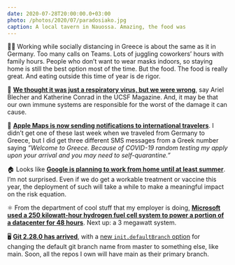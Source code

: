 ```yaml
---
date: 2020-07-28T20:00:00.0+03:00
photo: /photos/2020/07/paradosiako.jpg
caption: A local tavern in Nauossa. Amazing, the food was
---
```


👩‍🚀 Working while socially distancing in Greece is about the same as it in Germany. Too many calls on Teams. Lots of juggling coworkers’ hours with family hours. People who don’t want to wear masks indoors, so staying home is still the best option most of the time. But the food. The food is really great. And eating outside this time of year is de rigor. 

🦠 **[We thought it was just a respiratory virus, but we were wrong][1]**, say Ariel Blecher and Katherine Conrad in the UCSF Magazine. And, it may be that our own immune systems are responsible for the worst of the damage it can cause. 

🔔 **[Apple Maps is now sending notifications to international travelers][2]**.  I didn’t get one of these last week when we traveled from Germany to Greece, but I did get three different SMS messages from a Greek number saying _”Welcome to Greece. Because of COVID-19 random testing my apply upon your arrival and you may need to self-quarantine.”_

🏠 Looks like **[Google is planning to work from home until at least summer][3]**. I’m not surprised. Even if we do get a workable treatment or vaccine this year, the deployment of such will take a while to make a meaningful impact on the risk equation.

⚛️ From the department of cool stuff that my employer is doing, **[Microsoft used a 250 kilowatt-hour hydrogen fuel cell system to power a portion of a datacenter for 48 hours][4]**. Next up: a 3 megawatt system.

🖥 **[Git 2.28.0 has arrived][5]**, with a [new `init.defaultBranch` option][6] for changing the default git branch name from master to something else, like main.  Soon, all the repos I own will have main as their primary branch.

[1]:	https://www.ucsf.edu/magazine/covid-body
[2]:	https://eu.usatoday.com/story/tech/2020/07/25/covid-apple-maps-alert-reminds-people-self-isolate-after-traveling/5509639002/
[3]:	https://www.wsj.com/articles/google-to-keep-employees-home-until-summer-2021-amid-coronavirus-pandemic-11595854201
[4]:	https://www.engadget.com/microsoft-hydrogen-fuel-cells-datacenters-223319512.html
[5]:	https://github.blog/2020-07-27-highlights-from-git-2-28/
[6]:	https://github.com/duncan/dotfiles/commit/d239edef857df898d8c43c655466a45b5072ecb0